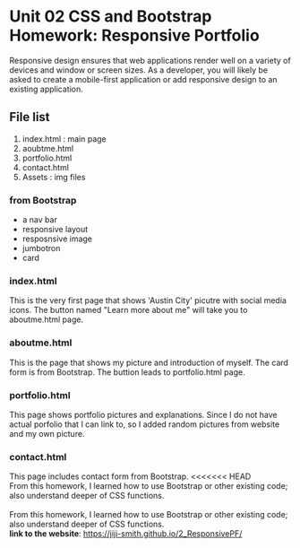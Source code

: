# Unit 02 CSS and Bootstrap Homework: Responsive Portfolio

Responsive design ensures that web applications render well on a variety of devices and window or screen sizes. As a developer, you will likely be asked to create a mobile-first application or add responsive design to an existing application.

<h2>File list</h2>
<ol>
  <li>index.html : main page</li>
  <li>aoubtme.html</li>
  <li>portfolio.html</li>
  <li>contact.html</li>
  <li>Assets : img files</li>
</ol>

<h3>from Bootstrap</h3>
<ul>
  <li>a nav bar</li>
  <li>responsive layout</li>
  <li>resposnsive image</li>
  <li>jumbotron</li>
  <li>card</li>
</ul>


<h3>index.html</h3>
This is the very first page that shows 'Austin City' picutre with social media icons.  The button named "Learn more about me" will take you to aboutme.html page.

<h3>aboutme.html</h3>
This is the page that shows my picture and introduction of myself. The card form is from Bootstrap.  The buttion leads to portfolio.html page.

<h3>portfolio.html</h3>
This page shows portfolio pictures and explanations. Since I do not have actual porfolio that I can link to, so I added random pictures from website and my own picture.

<h3>contact.html</h3>
This page includes contact form from Bootstrap.
<<<<<<< HEAD

<br/>
From this homework, I learned how to use Bootstrap or other existing code; also understand deeper of CSS functions.

<br/>
<br>
From this homework, I learned how to use Bootstrap or other existing code; also understand deeper of CSS functions.
<br/>
<b>link to the website</b>: <a href="https://jiji-smith.github.io/2_ResponsivePF/">https://jiji-smith.github.io/2_ResponsivePF/</a>
